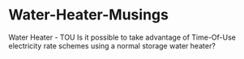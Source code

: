 # Water-Heater-Musings
Water Heater - TOU
Is it possible to take advantage of Time-Of-Use electricity rate schemes using a normal storage water heater?
